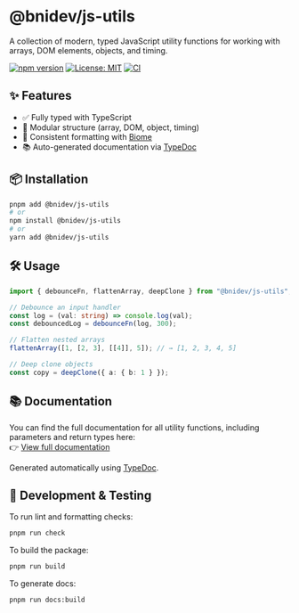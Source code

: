 # @bnidev/js-utils

A collection of modern, typed JavaScript utility functions for working with arrays, DOM elements, objects, and timing.

[![npm version](https://img.shields.io/npm/v/@bnidev/js-utils.svg)](https://www.npmjs.com/package/@bnidev/js-utils)
[![License: MIT](https://img.shields.io/badge/license-MIT-blue.svg)](LICENSE)
[![CI](https://github.com/bnidev/js-utils/actions/workflows/ci.yaml/badge.svg)](https://github.com/bnidev/js-utils/actions/workflows/ci.yaml)

## ✨ Features

- ✅ Fully typed with TypeScript
- 🧩 Modular structure (array, DOM, object, timing)
- 🧼 Consistent formatting with [Biome](https://biomejs.dev/)
- 📚 Auto-generated documentation via [TypeDoc](https://typedoc.org)

## 📦 Installation

```bash
pnpm add @bnidev/js-utils
# or
npm install @bnidev/js-utils
# or
yarn add @bnidev/js-utils
```

## 🛠 Usage

```ts
import { debounceFn, flattenArray, deepClone } from "@bnidev/js-utils";

// Debounce an input handler
const log = (val: string) => console.log(val);
const debouncedLog = debounceFn(log, 300);

// Flatten nested arrays
flattenArray([1, [2, 3], [[4]], 5]); // → [1, 2, 3, 4, 5]

// Deep clone objects
const copy = deepClone({ a: { b: 1 } });
```

## 📚 Documentation

You can find the full documentation for all utility functions, including parameters and return types here:<br/>
👉 [View full documentation](https://bnidev.github.io/js-utils)

Generated automatically using [TypeDoc](https://typedoc.org/).

## 🧪 Development & Testing

To run lint and formatting checks:

```bash
pnpm run check
```

To build the package:

```bash
pnpm run build
```

To generate docs:

```bash
pnpm run docs:build
```
